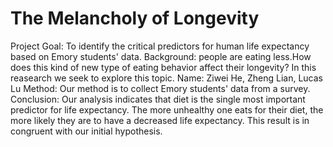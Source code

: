 # The Melancholy of Longevity

Project Goal: To identify the critical predictors for human life expectancy based on Emory students' data.
Background: people are eating less.How does this kind of new type of eating behavior affect their longevity? In this reasearch we seek to explore this topic.
Name: Ziwei He, Zheng Lian, Lucas Lu
Method: Our method is to collect Emory students' data from a survey.
Conclusion: Our analysis indicates that diet is the single most important predictor for life expectancy. The more unhealthy one eats for their diet, the more likely they are to have a decreased life expectancy. This result is in congruent with our initial hypothesis.